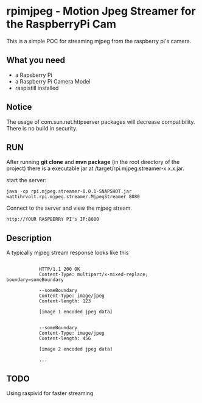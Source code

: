 # rpimjpeg - Motion Jpeg Streamer for the RaspberryPi Cam

This is a simple POC for streaming mjpeg from the raspberry pi's camera.

## What you need 

- a Rapsberry Pi
- a Raspberry Pi Camera Model
- raspistill installed

## Notice 
The usage of com.sun.net.httpserver packages will decrease  compatibility.
There is no build in security.    


## RUN

After  running **git clone** and  **mvn package** (in the root directory of the project) there is a executable jar at /target/rpi.mjpeg.streamer-x.x.x.jar.


start the server:
```
java -cp rpi.mjpeg.streamer-0.0.1-SNAPSHOT.jar wattihrvolt.rpi.mjpeg.streamer.MjpegStreamer 8080
```
Connect to the server and view the mjpeg stream.
```
http://YOUR RASPBERRY PI's IP:8080
```

## Description

A typically mjpeg stream response looks like this
```
    		  
			HTTP/1.1 200 OK
			Content-Type: multipart/x-mixed-replace; boundary=someBoundary
			
			--someBoundary
			Content-Type: image/jpeg
			Content-length: 123
			
			[image 1 encoded jpeg data]
			
			
			--someBoundary
			Content-Type: image/jpeg
			Content-length: 456
			
			[image 2 encoded jpeg data]
			
			...
```

## TODO

Using raspivid for faster streaming
